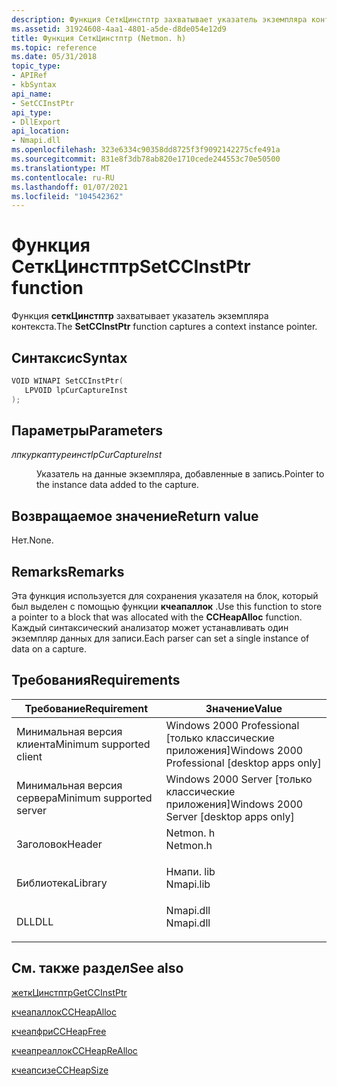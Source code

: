```yaml
---
description: Функция СеткЦинстптр захватывает указатель экземпляра контекста.
ms.assetid: 31924608-4aa1-4801-a5de-d8de054e12d9
title: Функция СеткЦинстптр (Netmon. h)
ms.topic: reference
ms.date: 05/31/2018
topic_type:
- APIRef
- kbSyntax
api_name:
- SetCCInstPtr
api_type:
- DllExport
api_location:
- Nmapi.dll
ms.openlocfilehash: 323e6334c90358dd8725f3f9092142275cfe491a
ms.sourcegitcommit: 831e8f3db78ab820e1710cede244553c70e50500
ms.translationtype: MT
ms.contentlocale: ru-RU
ms.lasthandoff: 01/07/2021
ms.locfileid: "104542362"
---
```

# <a name="setccinstptr-function"></a><span data-ttu-id="b7e80-103">Функция СеткЦинстптр</span><span class="sxs-lookup"><span data-stu-id="b7e80-103">SetCCInstPtr function</span></span>

<span data-ttu-id="b7e80-104">Функция **сеткЦинстптр** захватывает указатель экземпляра контекста.</span><span class="sxs-lookup"><span data-stu-id="b7e80-104">The **SetCCInstPtr** function captures a context instance pointer.</span></span>

## <a name="syntax"></a><span data-ttu-id="b7e80-105">Синтаксис</span><span class="sxs-lookup"><span data-stu-id="b7e80-105">Syntax</span></span>


```C++
VOID WINAPI SetCCInstPtr(
   LPVOID lpCurCaptureInst
);
```



## <a name="parameters"></a><span data-ttu-id="b7e80-106">Параметры</span><span class="sxs-lookup"><span data-stu-id="b7e80-106">Parameters</span></span>

<dl> <dt>

<span data-ttu-id="b7e80-107">*лпкуркаптуреинст*</span><span class="sxs-lookup"><span data-stu-id="b7e80-107">*lpCurCaptureInst*</span></span> 
</dt> <dd>

<span data-ttu-id="b7e80-108">Указатель на данные экземпляра, добавленные в запись.</span><span class="sxs-lookup"><span data-stu-id="b7e80-108">Pointer to the instance data added to the capture.</span></span>

</dd> </dl>

## <a name="return-value"></a><span data-ttu-id="b7e80-109">Возвращаемое значение</span><span class="sxs-lookup"><span data-stu-id="b7e80-109">Return value</span></span>

<span data-ttu-id="b7e80-110">Нет.</span><span class="sxs-lookup"><span data-stu-id="b7e80-110">None.</span></span>

## <a name="remarks"></a><span data-ttu-id="b7e80-111">Remarks</span><span class="sxs-lookup"><span data-stu-id="b7e80-111">Remarks</span></span>

<span data-ttu-id="b7e80-112">Эта функция используется для сохранения указателя на блок, который был выделен с помощью функции **кчеапаллок** .</span><span class="sxs-lookup"><span data-stu-id="b7e80-112">Use this function to store a pointer to a block that was allocated with the **CCHeapAlloc** function.</span></span> <span data-ttu-id="b7e80-113">Каждый синтаксический анализатор может устанавливать один экземпляр данных для записи.</span><span class="sxs-lookup"><span data-stu-id="b7e80-113">Each parser can set a single instance of data on a capture.</span></span>

## <a name="requirements"></a><span data-ttu-id="b7e80-114">Требования</span><span class="sxs-lookup"><span data-stu-id="b7e80-114">Requirements</span></span>



| <span data-ttu-id="b7e80-115">Требование</span><span class="sxs-lookup"><span data-stu-id="b7e80-115">Requirement</span></span> | <span data-ttu-id="b7e80-116">Значение</span><span class="sxs-lookup"><span data-stu-id="b7e80-116">Value</span></span> |
|-------------------------------------|--------------------------------------------------------------------------------------|
| <span data-ttu-id="b7e80-117">Минимальная версия клиента</span><span class="sxs-lookup"><span data-stu-id="b7e80-117">Minimum supported client</span></span><br/> | <span data-ttu-id="b7e80-118">Windows 2000 Professional \[только классические приложения\]</span><span class="sxs-lookup"><span data-stu-id="b7e80-118">Windows 2000 Professional \[desktop apps only\]</span></span><br/>                           |
| <span data-ttu-id="b7e80-119">Минимальная версия сервера</span><span class="sxs-lookup"><span data-stu-id="b7e80-119">Minimum supported server</span></span><br/> | <span data-ttu-id="b7e80-120">Windows 2000 Server \[только классические приложения\]</span><span class="sxs-lookup"><span data-stu-id="b7e80-120">Windows 2000 Server \[desktop apps only\]</span></span><br/>                                 |
| <span data-ttu-id="b7e80-121">Заголовок</span><span class="sxs-lookup"><span data-stu-id="b7e80-121">Header</span></span><br/>                   | <dl> <span data-ttu-id="b7e80-122"><dt>Netmon. h</dt></span><span class="sxs-lookup"><span data-stu-id="b7e80-122"><dt>Netmon.h</dt></span></span> </dl>  |
| <span data-ttu-id="b7e80-123">Библиотека</span><span class="sxs-lookup"><span data-stu-id="b7e80-123">Library</span></span><br/>                  | <dl> <span data-ttu-id="b7e80-124"><dt>Нмапи. lib</dt></span><span class="sxs-lookup"><span data-stu-id="b7e80-124"><dt>Nmapi.lib</dt></span></span> </dl> |
| <span data-ttu-id="b7e80-125">DLL</span><span class="sxs-lookup"><span data-stu-id="b7e80-125">DLL</span></span><br/>                      | <dl> <span data-ttu-id="b7e80-126"><dt>Nmapi.dll</dt></span><span class="sxs-lookup"><span data-stu-id="b7e80-126"><dt>Nmapi.dll</dt></span></span> </dl> |



## <a name="see-also"></a><span data-ttu-id="b7e80-127">См. также раздел</span><span class="sxs-lookup"><span data-stu-id="b7e80-127">See also</span></span>

<dl> <dt>

[<span data-ttu-id="b7e80-128">жеткЦинстптр</span><span class="sxs-lookup"><span data-stu-id="b7e80-128">GetCCInstPtr</span></span>](getccinstptr.md)
</dt> <dt>

[<span data-ttu-id="b7e80-129">кчеапаллок</span><span class="sxs-lookup"><span data-stu-id="b7e80-129">CCHeapAlloc</span></span>](ccheapalloc.md)
</dt> <dt>

[<span data-ttu-id="b7e80-130">кчеапфри</span><span class="sxs-lookup"><span data-stu-id="b7e80-130">CCHeapFree</span></span>](ccheapfree.md)
</dt> <dt>

[<span data-ttu-id="b7e80-131">кчеапреаллок</span><span class="sxs-lookup"><span data-stu-id="b7e80-131">CCHeapReAlloc</span></span>](ccheaprealloc.md)
</dt> <dt>

[<span data-ttu-id="b7e80-132">кчеапсизе</span><span class="sxs-lookup"><span data-stu-id="b7e80-132">CCHeapSize</span></span>](ccheapsize.md)
</dt> </dl>

 

 




